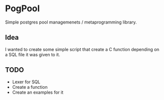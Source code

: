 # PogPool

Simple postgres pool managemenets / metaprogramming library.

## Idea

I wanted to create some simple script that create a C function depending on a SQL file it was given to it.


## TODO 

- Lexer for SQL
- Create a function
- Create an examples for it
